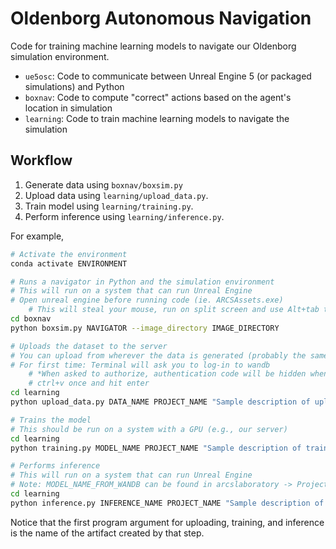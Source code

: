 # Oldenborg Autonomous Navigation

Code for training machine learning models to navigate our Oldenborg simulation environment.

- `ue5osc`: Code to communicate between Unreal Engine 5 (or packaged simulations) and Python
- `boxnav`: Code to compute "correct" actions based on the agent's location in simulation
- `learning`: Code to train machine learning models to navigate the simulation


## Workflow

1. Generate data using `boxnav/boxsim.py`
2. Upload data using `learning/upload_data.py`.
3. Train model using `learning/training.py`.
4. Perform inference using `learning/inference.py`.

For example,

~~~bash
# Activate the environment
conda activate ENVIRONMENT

# Runs a navigator in Python and the simulation environment
# This will run on a system that can run Unreal Engine
# Open unreal engine before running code (ie. ARCSAssets.exe)
    # This will steal your mouse, run on split screen and use Alt+tab to navigate between screens
cd boxnav
python boxsim.py NAVIGATOR --image_directory IMAGE_DIRECTORY

# Uploads the dataset to the server
# You can upload from wherever the data is generated (probably the same system as above)
# For first time: Terminal will ask you to log-in to wandb
    # *When asked to authorize, authentication code will be hidden when pasted so hit
    # ctrl+v once and hit enter
cd learning
python upload_data.py DATA_NAME PROJECT_NAME "Sample description of uploading run..." IMAGE_DIRECTORY

# Trains the model
# This should be run on a system with a GPU (e.g., our server)
cd learning
python training.py MODEL_NAME PROJECT_NAME "Sample description of training run..." ARCHITECTURE_NAME DATA_NAME(S)

# Performs inference
# This will run on a system that can run Unreal Engine
# Note: MODEL_NAME_FROM_WANDB can be found in arcslaboratory -> Projects -> PROJECT_NAME -> Artifacts
cd learning
python inference.py INFERENCE_NAME PROJECT_NAME "Sample description of inference run..." MODEL_NAME_FROM_WANDB IMAGE_SAVE_FOLDER_NAME
~~~

Notice that the first program argument for uploading, training, and inference is the name of the artifact created by that step.
